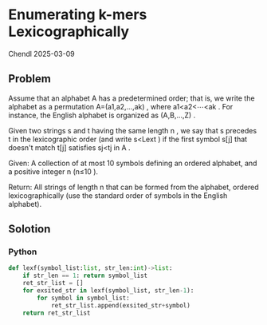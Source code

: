 # Enumerating k-mers Lexicographically

Chendl 2025-03-09

## Problem

Assume that an alphabet A
 has a predetermined order; that is, we write the alphabet as a permutation A=(a1,a2,…,ak)
, where a1<a2<⋯<ak
. For instance, the English alphabet is organized as (A,B,…,Z)
.

Given two strings s
 and t
 having the same length n
, we say that s
 precedes t
 in the lexicographic order (and write s<Lext
) if the first symbol s[j]
 that doesn't match t[j]
 satisfies sj<tj
 in A
.

Given: A collection of at most 10 symbols defining an ordered alphabet, and a positive integer n
 (n≤10
).

Return: All strings of length n
 that can be formed from the alphabet, ordered lexicographically (use the standard order of symbols in the English alphabet).

## Solotion

### Python

``` python
def lexf(symbol_list:list, str_len:int)->list:
	if str_len == 1: return symbol_list
	ret_str_list = []
	for exsited_str in lexf(symbol_list, str_len-1):
		for symbol in symbol_list:
			ret_str_list.append(exsited_str+symbol)
	return ret_str_list
```
